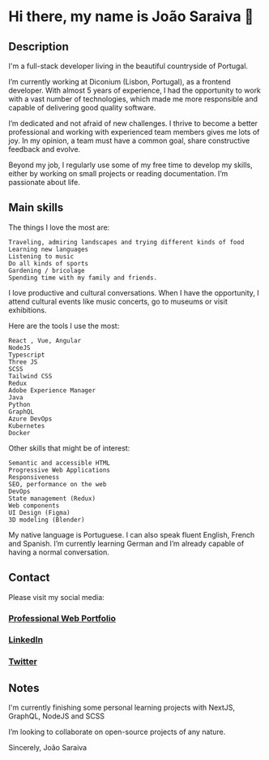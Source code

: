# Hi there, my name is João Saraiva 👋

##  Description

I'm a full-stack developer living in the beautiful countryside of Portugal.

I’m currently working at Diconium (Lisbon, Portugal), as a frontend developer.
With almost 5 years of experience, I had the opportunity to work with a vast number of technologies, which made me more responsible and capable of delivering good quality software.

I’m dedicated and not afraid of new challenges. I thrive to become a better professional and working with experienced team members gives me lots of joy. 
In my opinion, a team must have a common goal, share constructive feedback and evolve.

Beyond my job, I regularly use some of my free time to develop my skills, either by working on small projects or reading documentation.
I’m passionate about life.

## Main skills

The things I love the most are: 

    Traveling, admiring landscapes and trying different kinds of food
    Learning new languages
    Listening to music
    Do all kinds of sports
    Gardening / bricolage
    Spending time with my family and friends.

I love productive and cultural conversations. 
When I have the opportunity, I attend cultural events like music concerts, go to museums or visit exhibitions.

Here are the tools I use the most:
    
    React , Vue, Angular
    NodeJS
    Typescript
    Three JS
    SCSS
    Tailwind CSS
    Redux
    Adobe Experience Manager
    Java
    Python
    GraphQL
    Azure DevOps
    Kubernetes
    Docker

Other skills that might be of interest:

    Semantic and accessible HTML
    Progressive Web Applications
    Responsiveness
    SEO, performance on the web
    DevOps
    State management (Redux)
    Web components
    UI Design (Figma)
    3D modeling (Blender)


My native language is Portuguese.
I can also speak fluent English, French and Spanish.
I’m currently learning German and I’m already capable of having a normal conversation.

## Contact

Please visit my social media: 

### [Professional Web Portfolio](https://joao-saraiva-dev.netlify.app/)

### [LinkedIn](https://www.linkedin.com/in/jo%C3%A3o-saraiva-ab662b197/)
### [Twitter](https://x.com/JohnnySaraiva00)

## Notes

I'm currently finishing some personal learning projects with NextJS, GraphQL, NodeJS and SCSS

I’m looking to collaborate on open-source projects of any nature.

Sincerely,
João Saraiva
